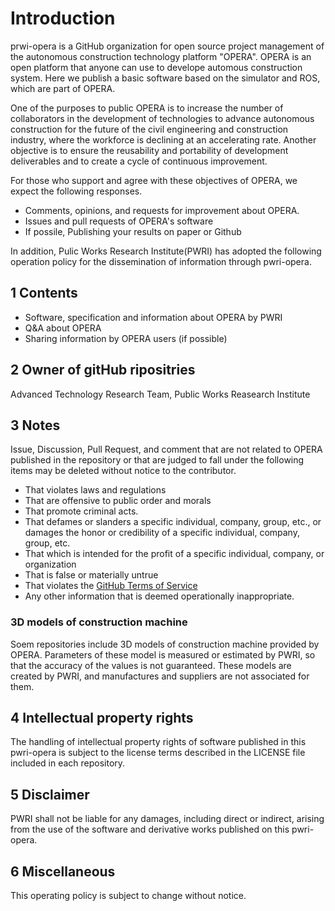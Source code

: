 # Introduction
prwi-opera is a GitHub organization for open source project management of the autonomous construction technology platform "OPERA".
OPERA is an open platform that anyone can use to develope automous construction system.
Here we publish a basic software based on the simulator and ROS, which are part of OPERA.

One of the purposes to public OPERA is to increase the number of collaborators in the development of technologies to advance autonomous construction for the future of the civil engineering and construction industry, where the workforce is declining at an accelerating rate.
Another objective is to ensure the reusability and portability of development deliverables and to create a cycle of continuous improvement.

For those who support and agree with these objectives of OPERA, we expect the following responses.
* Comments, opinions, and requests for improvement about OPERA.  
* Issues and pull requests of OPERA's software
* If possile, Publishing your results on paper or Github

In addition, Pulic Works Research Institute(PWRI) has adopted the following operation policy for the dissemination of information through pwri-opera.  

## 1 Contents
* Software, specification and information about OPERA by PWRI
* Q&A about OPERA
* Sharing information by OPERA users (if possible)


## 2 Owner of gitHub ripositries
Advanced Technology Research Team, Public Works Reasearch Institute

## 3 Notes
Issue, Discussion, Pull Request, and comment that are not related to OPERA published in the repository or that are judged to fall under the following items may be deleted without notice to the contributor.

* That violates laws and regulations
* That are offensive to public order and morals
* That promote criminal acts.
* That defames or slanders a specific individual, company, group, etc., or damages the honor or credibility of a specific individual, company, group, etc.
* That which is intended for the profit of a specific individual, company, or organization
* That is false or materially untrue
* That violates the [GitHub Terms of Service](https://docs.github.com/ja/github/site-policy/github-terms-of-service)
* Any other information that is deemed operationally inappropriate.

### 3D models of construction machine
Soem repositories include 3D models of construction machine provided by OPERA.
Parameters of these model is measured or estimated by PWRI, so that the accuracy of the values is not guaranteed.
These models are created by PWRI, and manufactures and suppliers are not associated for them.

## 4 Intellectual property rights
The handling of intellectual property rights of software published in this pwri-opera is subject to the license terms described in the LICENSE file included in each repository.

## 5 Disclaimer
PWRI shall not be liable for any damages, including direct or indirect, arising from the use of the software and derivative works published on this pwri-opera.

## 6 Miscellaneous
This operating policy is subject to change without notice.
